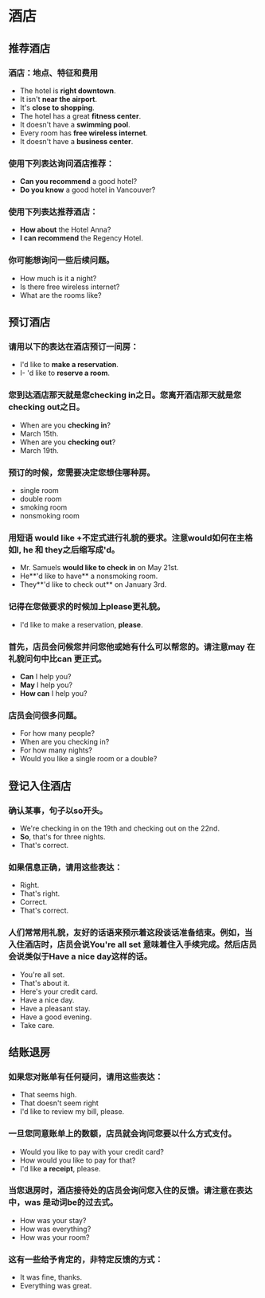 # 酒店

## 推荐酒店
### 酒店：地点、特征和费用
- The hotel is **right downtown**.
- It isn't **near the airport**.
- It's **close to shopping**.
- The hotel has a great **fitness center**.
- It doesn't have a **swimming pool**.
- Every room has **free wireless internet**.
- It doesn't have a **business center**.
### 使用下列表达询问酒店推荐：
- **Can you recommend** a good hotel?
- **Do you know** a good hotel in Vancouver?
### 使用下列表达推荐酒店：
- **How about** the Hotel Anna?
- **I can recommend** the Regency Hotel.
### 你可能想询问一些后续问题。
- How much is it a night?
- Is there free wireless internet?
- What are the rooms like?

## 预订酒店
### 请用以下的表达在酒店预订一间房：
- I'd like to **make a reservation**.
- I- 'd like to **reserve a room**.
### 您到达酒店那天就是您checking in之日。您离开酒店那天就是您checking out之日。
- When are you **checking in**?
- March 15th.
- When are you **checking out**?
- March 19th.
### 预订的时候，您需要决定您想住哪种房。
- single room
- double room
- smoking room
- nonsmoking room
### 用短语 would like +不定式进行礼貌的要求。注意would如何在主格如I, he 和 they之后缩写成'd。
- Mr. Samuels **would like to check in** on May 21st.
- He**'d like to have** a nonsmoking room.
- They**'d like to check out** on January 3rd.
### 记得在您做要求的时候加上please更礼貌。
- I'd like to make a reservation, **please**.
### 首先，店员会问候您并问您他或她有什么可以帮您的。请注意may 在礼貌问句中比can 更正式。
- **Can** I help you?
- **May** I help you?
- **How can** I help you?
### 店员会问很多问题。
- For how many people?
- When are you checking in?
- For how many nights?
- Would you like a single room or a double?

## 登记入住酒店
### 确认某事，句子以so开头。
- We're checking in on the 19th and checking out on the 22nd.
- **So**, that's for three nights.
- That's correct.
### 如果信息正确，请用这些表达：
- Right.
- That's right.
- Correct.
- That's correct.
### 人们常常用礼貌，友好的话语来预示着这段谈话准备结束。例如，当入住酒店时，店员会说You're all set 意味着住入手续完成。然后店员会说类似于Have a nice day这样的话。
- You're all set.
- That's about it. 
- Here's your credit card.
- Have a nice day.
- Have a pleasant stay.
- Have a good evening.
- Take care.

## 结账退房
### 如果您对账单有任何疑问，请用这些表达：
- That seems high.
- That doesn't seem right
- I'd like to review my bill, please.
### 一旦您同意账单上的数额，店员就会询问您要以什么方式支付。
- Would you like to pay with your credit card?
- How would you like to pay for that?
- I'd like **a receipt**, please.
### 当您退房时，酒店接待处的店员会询问您入住的反馈。请注意在表达中，was 是动词be的过去式。
- How was your stay?
- How was everything?
- How was your room?
### 这有一些给予肯定的，非特定反馈的方式：
- It was fine, thanks.
- Everything was great.
